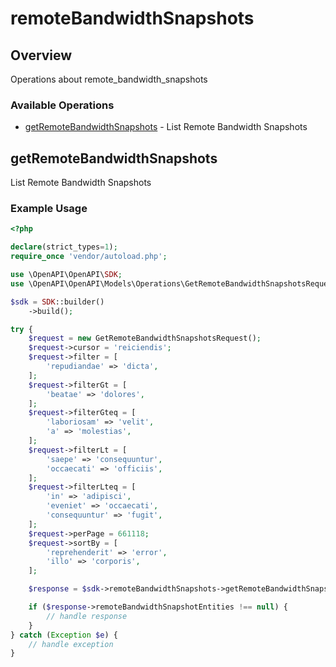 # remoteBandwidthSnapshots

## Overview

Operations about remote_bandwidth_snapshots

### Available Operations

* [getRemoteBandwidthSnapshots](#getremotebandwidthsnapshots) - List Remote Bandwidth Snapshots

## getRemoteBandwidthSnapshots

List Remote Bandwidth Snapshots

### Example Usage

```php
<?php

declare(strict_types=1);
require_once 'vendor/autoload.php';

use \OpenAPI\OpenAPI\SDK;
use \OpenAPI\OpenAPI\Models\Operations\GetRemoteBandwidthSnapshotsRequest;

$sdk = SDK::builder()
    ->build();

try {
    $request = new GetRemoteBandwidthSnapshotsRequest();
    $request->cursor = 'reiciendis';
    $request->filter = [
        'repudiandae' => 'dicta',
    ];
    $request->filterGt = [
        'beatae' => 'dolores',
    ];
    $request->filterGteq = [
        'laboriosam' => 'velit',
        'a' => 'molestias',
    ];
    $request->filterLt = [
        'saepe' => 'consequuntur',
        'occaecati' => 'officiis',
    ];
    $request->filterLteq = [
        'in' => 'adipisci',
        'eveniet' => 'occaecati',
        'consequuntur' => 'fugit',
    ];
    $request->perPage = 661118;
    $request->sortBy = [
        'reprehenderit' => 'error',
        'illo' => 'corporis',
    ];

    $response = $sdk->remoteBandwidthSnapshots->getRemoteBandwidthSnapshots($request);

    if ($response->remoteBandwidthSnapshotEntities !== null) {
        // handle response
    }
} catch (Exception $e) {
    // handle exception
}
```
